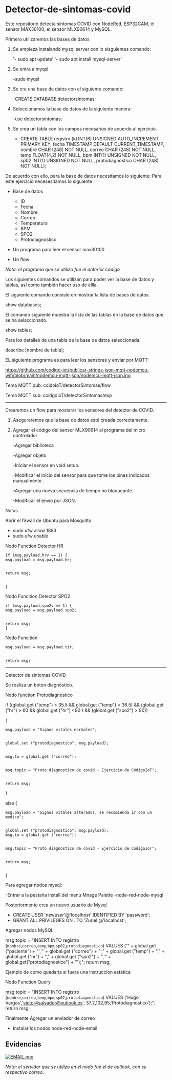 # Detector-de-sintomas-covid
Este repositorio detecta síntomas COVID con NodeRed, ESP32CAM, el sensor MAX30100, el sensor MLX90614 y MySQL.


Primero utilizaremos las bases de datos


1. Se empieza instalando mysql server con lo sisguientes comando:

   '- sudo apt update'
   '- sudo apt install mysql-server'

2. Se entra a myqsl

   -sudo myqsl

3. Se cre una base de datos con el siguiente comando:
    
    -CREATE DATABASE detectorsintomas;

4. Seleccionamos la base de datos de la siguiente manera:
    
    -use detectorsintomas;

5. Se crea un tabla con los campos necesarios de acuerdo al ejercicio.
   - CREATE TABLE registro (id INT(6) UNSIGNED AUTO_INCREMENT PRIMARY KEY, fecha
   TIMESTAMP DEFAULT CURRENT_TIMESTAMP, nombre CHAR (248) NOT NULL, correo CHAR (248) NOT NULL, temp FLOAT(4,2) NOT NULL, bpm INT(1) UNSIGNED NOT NULL, sp02 INT(1) UNSIGNED NOT NULL, protodiagnostico CHAR (248) NOT NULL);

De acuerdo con ello, para la base de datos necesitamos lo siguiente:
Para este ejercicio necesesitamos lo siguiente
- Base de datos
	- ID
	- Fecha
	- Nombre
	- Correo
	- Temperatura
	- BPM
	- SPO2
	- Protodiagnostico

- Un programa para leer el sensor max30100
- Un flow

*Nota: el programa que se utilizo fue el anterior código*


Los siguientes comandos se utilizan para poder ver la base de datos y tablas, así como también hacer uso de ellla.

El siguiente comando consiste en mostrar la lista de bases de datos.

 show databases; 

El comando siguiente muestra la lista de las tablas en la base de datos que se ha selaccionado.
 
 show tables;

Para los detalles de una tabla de la base de datos seleccionada.

 describe [nombre de tabla];

 EL siguiente programa es para leer los sensores y enviar por MQTT:

https://github.com/codigo-iot/publicar-strings-json-mqtt-nodemcu-wifi/blob/main/nodemcu-mqtt-json/nodemcu-mqtt-json.ino


Tema MQTT pub: coidoIoT/detectorSintomas/flow


Tema MQTT sub: coidgoIoT/detectorSintomas/esp



------------------------------------------------------

Crearemos un flow para mostarar los sensores del detector de COVID.


1. Aseguraremos que la base de datos esté creada correctamente.

2. Agregar el código del sensor MLX90614 al programa del micro controlador

   -Agregar biblioteca


   -Agregar objeto 


   
   
   -Iniciar el sensor en void setup.
   
   
   -Modificar el inicio del sensor para que tome los pines indicados manualmente .
   
   
   -Agregar una nueva secuencia de tiempo no bloqueante.
   
   
   -Modificar el envío por JSON.



Notas



Abrir el firwall de Ubuntu para Mosquitto
- sudo ufw allow 1883
- sudo ufw enable



Nodo Function Detector HR


    if (msg.payload.hrv == 1) {
	msg.payload = msg.payload.hr;
    
	
	return msg;
    
	
	}

Nodo Funcition Detector SPO2


    if (msg.payload.spo2v == 1) {
	msg.payload = msg.payload.spo2;
    
	
	return msg;
    }


Nodo Funcition 

    msg.payload = msg.payload.tir;


    return msg;

--------------------------------------------------
Detector de sintomas COVID

Se realiza un boton diagnóstico.



Nodo function Protodiagnostico


   if ((global.get ("temp") > 35.5 && global.get ("temp") < 36.5) && (global.get ("hr") > 60 && global.get ("hr") <90 ) && (global.get ("spo2") > 90))


   {


    msg.payload = "Signos vitales normales";


    global.set ("protodiagnostico", msg.payload);


    msg.to = global.get ("correo");


    msg.topic = "Proto diagnostico de covid - Ejercicio de CódigoIoT";


    return msg;
   }


   else {

	
    msg.payload = "Signos vitales alterados, se recomienda ir con un médico";


    global.set ("protodiagnostico", msg.payload);
    msg.to = global.get ("correo");


    msg.topic = "Proto diagnostico de covid - Ejercicio de CódigoIoT";


    return msg;


    }



Para agregar nodos mysql:


-Entrar a la pestaña install del menú Mnage Palette
-node-red-node-mysql



Posteriormente crea un nuevo usuario de Mysql


- CREATE USER 'newuser'@'localhost' IDENTIFIED BY 'password';
- GRANT ALL PRIVILEGES ON *.* TO 'Zuriel'@'localhost';


Agregar nodos MySQL



  msg.topic = "INSERT INTO registro (`nombre`,`correo`,`temp`,`bpm`,`sp02`,`protodiagnostico`) VALUES ('" + global.get ("paciente") + "','" + global.get ("correo") + "'," + global.get ("temp") + "," + global.get ("hr") + "," + global.get ("spo2") + ",'" + global.get("protodiagnostico") + "');";
  return msg;


Ejemplo de como quedaria si fuera una instrucción estática

Nodo Function Query


 msg.topic = "INSERT INTO registro (`nombre`,`correo`,`temp`,`bpm`,`sp02`,`protodiagnostico`) VALUES ('Hugo Vargas','victor4salvador@outlook.es', 37.2,102,95,'Protodiagnostico');";
 return msg;


Finalmente Agregar un enviador de correo


- Instalar los nodos node-red-node-email



## Evidencias

[![EMAIL.png](https://i.postimg.cc/vZHd67bW/EMAIL.png)](https://postimg.cc/8j3Y26F5)

*Nota: el servidor que se utilizo en el nodo fue el de outlook, con su respectivo correo.*


